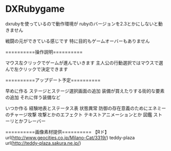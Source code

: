 # DXRubygame

dxrubyを使っているので動作環境が
rubyのバージョンを2.3とかにしないと動きません


戦闘の元ができている感じです
特に目的もゲームオーバーもありません

==========操作説明==========

マウス左クリックでゲームが進んでいきます
主人公の行動選択ではマウスで選んで左クリックで決定できます

==========アップデート予定==========

早めに作る
ステージとステージ選択画面の追加
装備が買えたりする街的な要素の追加
それに伴う装備など

いつか作る
経験地表とステータス表
状態異常
防御の存在意義のためにエネミーのチャージ攻撃
攻撃とかのエフェクト
テキストアニメーションとか
図鑑
ストーリとかフレーバー

==========画像素材提供==========
【Rド】      url(http://www.geocities.co.jp/Milano-Cat/3319/)
teddy-plaza  url(http://teddy-plaza.sakura.ne.jp/)
